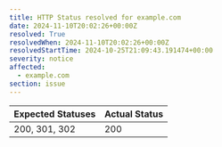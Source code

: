 ```yaml
---
title: HTTP Status resolved for example.com
date: 2024-11-10T20:02:26+00:00Z
resolved: True
resolvedWhen: 2024-11-10T20:02:26+00:00Z
resolvedStartTime: 2024-10-25T21:09:43.191474+00:00
severity: notice
affected:
  - example.com
section: issue
---
```


| Expected Statuses | Actual Status  |
|-------------------|----------------|
| 200, 301, 302 | 200 |
